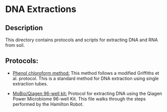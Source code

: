 # DNA Extractions

## Description
This directory contains protocols and scripts for extracting DNA and RNA from soil.

## Protocols:
* [Phenol chloroform method:](./Phenol_chloroform_method.md)
This method follows a modified Griffiths et al. protocol. This is a standard
method for DNA extraction using single extraction tubes.

* [MoBio/Qiagen 96-well kit:](./MoBio_96-well_kit_protocol.md)
Protocol for extracting DNA using the Qiagen Power Microbiome 96-well Kit.
This file walks through the steps performed by the Hamilton Robot.
